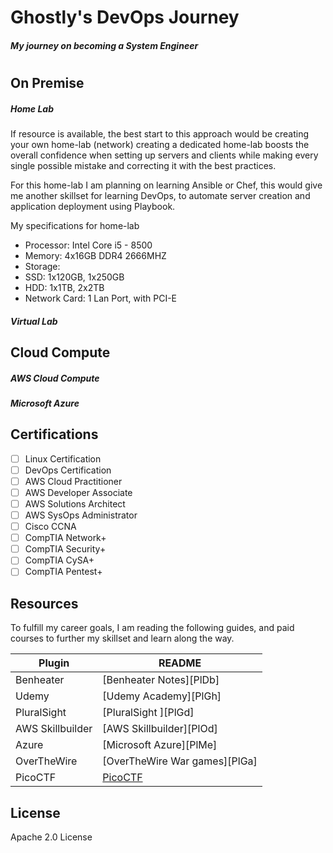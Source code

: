 # Ghostly's DevOps Journey

##### _My journey on becoming a System Engineer_

#

## On Premise

##### Home Lab

If resource is available, the best start to this approach would be creating your own home-lab (network)
creating a dedicated home-lab boosts the overall confidence when setting up servers and clients
while making every single possible mistake and correcting it with the best practices.

For this home-lab I am planning on learning Ansible or Chef, this would give me another skillset
for learning DevOps, to automate server creation and application deployment using Playbook.

My specifications for home-lab

-   Processor: Intel Core i5 - 8500
-   Memory: 4x16GB DDR4 2666MHZ
-   Storage:
-   SSD: 1x120GB, 1x250GB
-   HDD: 1x1TB, 2x2TB
-   Network Card: 1 Lan Port, with PCI-E

##### Virtual Lab

## Cloud Compute

##### AWS Cloud Compute

##### Microsoft Azure

## Certifications

-   [ ] Linux Certification
-   [ ] DevOps Certification
-   [ ] AWS Cloud Practitioner
-   [ ] AWS Developer Associate
-   [ ] AWS Solutions Architect
-   [ ] AWS SysOps Administrator
-   [ ] Cisco CCNA
-   [ ] CompTIA Network+
-   [ ] CompTIA Security+
-   [ ] CompTIA CySA+
-   [ ] CompTIA Pentest+

## Resources

To fulfill my career goals, I am reading the following guides,
and paid courses to further my skillset and learn along the way.

| Plugin           | README                        |
| ---------------- | ----------------------------- |
| Benheater        | [Benheater Notes][PlDb]       |
| Udemy            | [Udemy Academy][PlGh]         |
| PluralSight      | [PluralSight ][PlGd]          |
| AWS Skillbuilder | [AWS Skillbuilder][PlOd]      |
| Azure            | [Microsoft Azure][PlMe]       |
| OverTheWire      | [OverTheWire War games][PlGa] |
| PicoCTF          | [PicoCTF][PlPc]               |

## License

Apache 2.0 License

[//]: # "These are reference links used in the body of this note and get stripped out when the markdown processor does its job. There is no need to format nicely because it shouldn't be seen. Thanks SO - http://stackoverflow.com/questions/4823468/store-comments-in-markdown-syntax"
[PlBh]: https://benheater.com
[PlUd]: https://www.udemy.com
[PlPs]: https://www.pluralsight.com
[PlSb]: https://skillbuilder.aws
[PlAz]: https://azure.microsoft.com/en-us
[PlOw]: https://overthewire.org/wargames
[PlPc]: https://play.picoctf.org/practice
